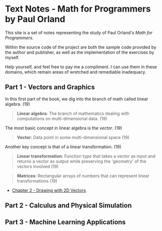 # Text Notes - Math for Programmers by Paul Orland

This site is a set of notes representing the study of Paul Orland's *Math for Programmers*.

Within the source code of the project are both the sample code provided by the author
and publisher, as well as the implementation of the exercises by myself.

Help yourself, and feel free to pay me a compliment.
I can use them in these domains, which remain areas of wretched and remediable
inadequacy.

## Part 1 - Vectors and Graphics

In this first part of the book, we dig into the branch of math called linear algebra. (19)

> **Linear algebra**: The branch of mathematics dealing with computations on multi-dimensional data. (19)

The most basic concept in linear algebra is the *vector*. (19)

> **Vector**: Data point in some multi-dimensional space (19)

Another key concept is that of a linear transformation. (19)

> **Linear transformation**: Function type that takes a vector as input and returns a vector
as output while preserving the 'geometry' of the vectors involved (19)

> **Matrices**: Rectangular arrays of numbers that can represent linear transformations (19)


* [Chapter 2 - Drawing with 2D Vectors](part_1_vectors_and_graphics/chapter_2_drawing_with_2d_vectors.md)


## Part 2 - Calculus and Physical Simulation

## Part 3 - Machine Learning Applications

